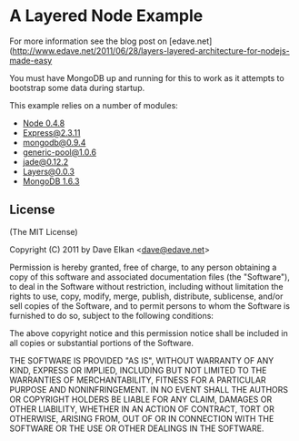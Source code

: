 # A Layered Node Example

For more information see the blog post on [edave.net](http://www.edave.net/2011/06/28/layers-layered-architecture-for-nodejs-made-easy

You must have MongoDB up and running for this to work as it attempts to bootstrap some data during startup.

This example relies on a number of modules:

*   [Node 0.4.8](http://nodejs.org)
*   [Express@2.3.11](http://expressjs.org)
*   [mongodb@0.9.4](https://github.com/christkv/node-mongodb-native)
*   [generic-pool@1.0.6](https://github.com/coopernurse/node-pool)
*   [jade@0.12.2](https://github.com/coopernurse/node-pool)
*	[Layers@0.0.3](https://github.com/dave-elkan/layers)
*   [MongoDB 1.6.3](http://mongodb.org/)

## License 

(The MIT License)

Copyright (C) 2011 by Dave Elkan &lt;dave@edave.net&gt;

Permission is hereby granted, free of charge, to any person obtaining a copy
of this software and associated documentation files (the "Software"), to deal
in the Software without restriction, including without limitation the rights
to use, copy, modify, merge, publish, distribute, sublicense, and/or sell
copies of the Software, and to permit persons to whom the Software is
furnished to do so, subject to the following conditions:

The above copyright notice and this permission notice shall be included in
all copies or substantial portions of the Software.

THE SOFTWARE IS PROVIDED "AS IS", WITHOUT WARRANTY OF ANY KIND, EXPRESS OR
IMPLIED, INCLUDING BUT NOT LIMITED TO THE WARRANTIES OF MERCHANTABILITY,
FITNESS FOR A PARTICULAR PURPOSE AND NONINFRINGEMENT. IN NO EVENT SHALL THE
AUTHORS OR COPYRIGHT HOLDERS BE LIABLE FOR ANY CLAIM, DAMAGES OR OTHER
LIABILITY, WHETHER IN AN ACTION OF CONTRACT, TORT OR OTHERWISE, ARISING FROM,
OUT OF OR IN CONNECTION WITH THE SOFTWARE OR THE USE OR OTHER DEALINGS IN
THE SOFTWARE.
